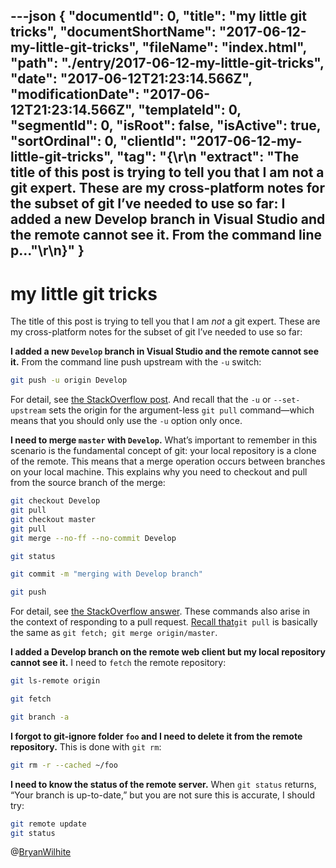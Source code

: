 ---json
{
  "documentId": 0,
  "title": "my little git tricks",
  "documentShortName": "2017-06-12-my-little-git-tricks",
  "fileName": "index.html",
  "path": "./entry/2017-06-12-my-little-git-tricks",
  "date": "2017-06-12T21:23:14.566Z",
  "modificationDate": "2017-06-12T21:23:14.566Z",
  "templateId": 0,
  "segmentId": 0,
  "isRoot": false,
  "isActive": true,
  "sortOrdinal": 0,
  "clientId": "2017-06-12-my-little-git-tricks",
  "tag": "{\r\n  \"extract\": \"The title of this post is trying to tell you that I am not a git expert. These are my cross-platform notes for the subset of git I’ve needed to use so far: I added a new Develop branch in Visual Studio and the remote cannot see it. From the command line p...\"\r\n}"
}
---

# my little git tricks

The title of this post is trying to tell you that I am *not* a git expert. These are my cross-platform notes for the subset of git I’ve needed to use so far:

**I added a new `Develop` branch in Visual Studio and the remote cannot see it.** From the command line push upstream with the `-u` switch:

```bash
git push -u origin Develop
```

For detail, see [the StackOverflow post](https://stackoverflow.com/questions/2765421/how-do-i-push-a-new-local-branch-to-a-remote-git-repository-and-track-it-too). And recall that the `-u` or `--set-upstream` sets the origin for the argument-less `git pull` command—which means that you should only use the `-u` option only once.

**I need to merge `master` with `Develop`.** What’s important to remember in this scenario is the fundamental concept of git: your local repository is a clone of the remote. This means that a merge operation occurs between branches on your local machine. This explains why you need to checkout and pull from the source branch of the merge:

```bash
git checkout Develop
git pull
git checkout master
git pull
git merge --no-ff --no-commit Develop

git status

git commit -m "merging with Develop branch"

git push
```

For detail, see [the StackOverflow answer](https://stackoverflow.com/a/29048781/22944). These commands also arise in the context of responding to a pull request. [Recall that](https://stackoverflow.com/questions/7200614/how-to-merge-remote-master-to-local-branch)`git pull` is basically the same as `git fetch; git merge origin/master`.

**I added a Develop branch on the remote web client but my local repository cannot see it.** I need to `fetch` the remote repository:

```bash
git ls-remote origin

git fetch

git branch -a
```

**I forgot to git-ignore folder `foo` and I need to delete it from the remote repository.** This is done with `git rm`:

```bash
git rm -r --cached ~/foo
```

**I need to know the status of the remote server.** When `git status` returns, “Your branch is up-to-date,” but you are not sure this is accurate, I should try:

```bash
git remote update
git status
```

@[BryanWilhite](https://twitter.com/BryanWilhite)
